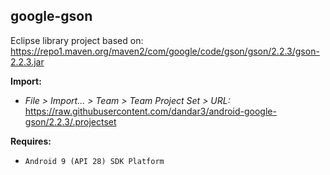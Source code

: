 ## google-gson

Eclipse library project based on:<br/>
https://repo1.maven.org/maven2/com/google/code/gson/gson/2.2.3/gson-2.2.3.jar

**Import:**
- _File > Import... > Team > Team Project Set > URL:_<br/>
  https://raw.githubusercontent.com/dandar3/android-google-gson/2.2.3/.projectset

**Requires:**
- `Android 9 (API 28) SDK Platform`